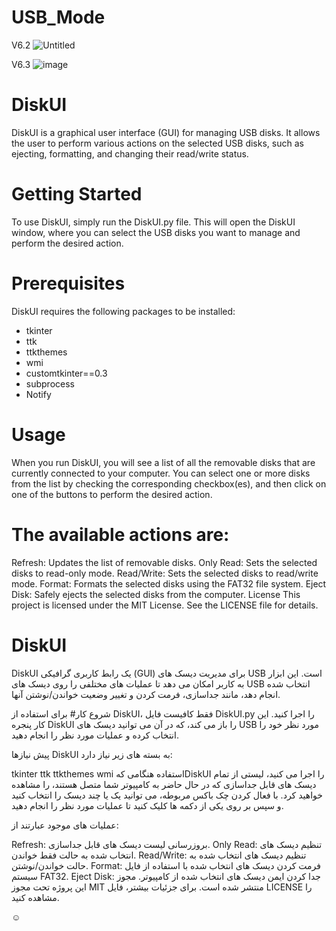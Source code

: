 # USB_Mode
V6.2
![Untitled](https://github.com/hasan-emarati/USB_Mode/assets/89896245/5023a432-e3aa-4fa2-9618-59fc682d3c61)

V6.3
![image](https://github.com/user-attachments/assets/dbdb193a-1f92-4f11-8ee8-e3768eeb062a)


# DiskUI
DiskUI is a graphical user interface (GUI) for managing USB disks. It allows the user to perform various actions on the selected USB disks, such as ejecting, formatting, and changing their read/write status.

# Getting Started
To use DiskUI, simply run the DiskUI.py file. This will open the DiskUI window, where you can select the USB disks you want to manage and perform the desired action.

# Prerequisites
DiskUI requires the following packages to be installed:

- tkinter
- ttk
- ttkthemes
- wmi
- customtkinter==0.3
- subprocess
- Notify


# Usage
When you run DiskUI, you will see a list of all the removable disks that are currently connected to your computer. You can select one or more disks from the list by checking the corresponding checkbox(es), and then click on one of the buttons to perform the desired action.

# The available actions are:

Refresh: Updates the list of removable disks.
Only Read: Sets the selected disks to read-only mode.
Read/Write: Sets the selected disks to read/write mode.
Format: Formats the selected disks using the FAT32 file system.
Eject Disk: Safely ejects the selected disks from the computer.
License
This project is licensed under the MIT License. See the LICENSE file for details.

# DiskUI
DiskUI یک رابط کاربری گرافیکی (GUI) برای مدیریت دیسک های USB است. این ابزار به کاربر امکان می دهد تا عملیات های مختلفی را روی دیسک های USB انتخاب شده انجام دهد، مانند جداسازی، فرمت کردن و تغییر وضعیت خواندن/نوشتن آنها.

شروع کار#
برای استفاده از DiskUI، فقط کافیست فایل DiskUI.py را اجرا کنید. این کار پنجره DiskUI را باز می کند، که در آن می توانید دیسک های USB مورد نظر خود را انتخاب کرده و عملیات مورد نظر را انجام دهید.

پیش نیازها
DiskUI به بسته های زیر نیاز دارد:

 tkinter
 ttk
 ttkthemes
 wmi
استفاده
هنگامی کهDiskUI را اجرا می کنید، لیستی از تمام دیسک های قابل جداسازی که در حال حاضر به کامپیوتر شما متصل هستند، را مشاهده خواهید کرد. با فعال کردن چک باکس مربوطه، می توانید یک یا چند دیسک را انتخاب کنید و سپس بر روی یکی از دکمه ها کلیک کنید تا عملیات مورد نظر را انجام دهید.

عملیات های موجود عبارتند از:

Refresh: بروزرسانی لیست دیسک های قابل جداسازی.
Only Read: تنظیم دیسک های انتخاب شده به حالت فقط خواندن.
Read/Write: تنظیم دیسک های انتخاب شده به حالت خواندن/نوشتن.
Format: فرمت کردن دیسک های انتخاب شده با استفاده از فایل سیستم FAT32.
Eject Disk: جدا کردن ایمن دیسک های انتخاب شده از کامپیوتر.
مجوز
این پروژه تحت مجوز MIT منتشر شده است. برای جزئیات بیشتر، فایل LICENSE را مشاهده کنید.


☺
